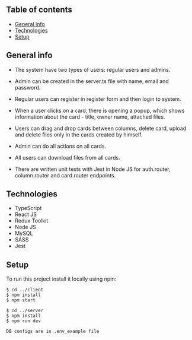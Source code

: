 ## Table of contents

- [General info](#general-info)
- [Technologies](#technologies)
- [Setup](#setup)

## General info

- The system have two types of users: regular users and admins.
- Admin can be created in the server.ts file with name, email and password.
- Regular users can register in register form and then login to system.
- When a user clicks on a card, there is opening a popup, which shows information about the card - title, owner name, attached files.
- Users can drag and drop cards between columns, delete card, upload and delete files only in the cards created by himself.
- Admin can do all actions on all cards.
- All users can download files from all cards.

- There are written unit tests with Jest in Node JS for auth.router, column.router and card.router endpoints.

## Technologies

- TypeScript
- React JS
- Redux Toolkit
- Node JS
- MySQL
- SASS
- Jest

## Setup

To run this project install it locally using npm:

```
$ cd ../client
$ npm install
$ npm start

```

```
$ cd ../server
$ npm install
$ npm run dev

DB configs are in .env_example file

```
